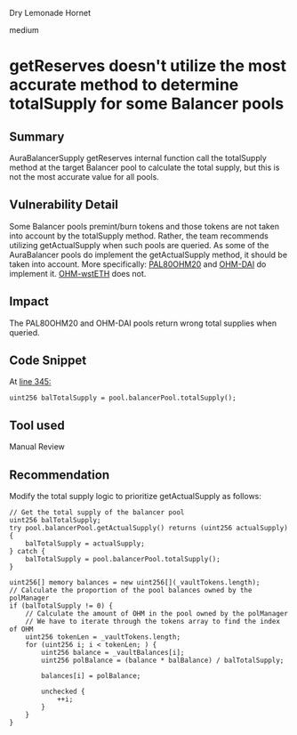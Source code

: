 Dry Lemonade Hornet

medium

# getReserves doesn't utilize the most accurate method to determine totalSupply for some Balancer pools

## Summary
AuraBalancerSupply getReserves internal function call the totalSupply method at the target Balancer pool to calculate the total supply, but this is not the most accurate value for all pools.

## Vulnerability Detail
Some Balancer pools premint/burn tokens and those tokens are not taken into account by the totalSupply method. Rather, the team recommends utilizing getActualSupply when such pools are queried. 
As some of the AuraBalancer pools do implement the getActualSupply method, it should be taken into account.
More specifically: 
[PAL80OHM20](https://app.aura.finance/#/42161/pool/11) and [OHM-DAI](https://app.aura.finance/#/1/pool/56) do implement it.
[OHM-wstETH](https://app.aura.finance/#/1/pool/73) does not.

## Impact
The PAL80OHM20 and OHM-DAI pools return wrong total supplies when queried.

## Code Snippet
At [line 345:](https://github.com/sherlock-audit/2023-11-olympus/blob/main/bophades/src/modules/SPPLY/submodules/AuraBalancerSupply.sol#L345)
```solidity
uint256 balTotalSupply = pool.balancerPool.totalSupply();
```

## Tool used

Manual Review

## Recommendation
Modify the total supply logic to prioritize getActualSupply as follows:
```solidity
// Get the total supply of the balancer pool
uint256 balTotalSupply;
try pool.balancerPool.getActualSupply() returns (uint256 actualSupply) {
    balTotalSupply = actualSupply;
} catch {
    balTotalSupply = pool.balancerPool.totalSupply();
}

uint256[] memory balances = new uint256[](_vaultTokens.length);
// Calculate the proportion of the pool balances owned by the polManager
if (balTotalSupply != 0) {
    // Calculate the amount of OHM in the pool owned by the polManager
    // We have to iterate through the tokens array to find the index of OHM
    uint256 tokenLen = _vaultTokens.length;
    for (uint256 i; i < tokenLen; ) {
        uint256 balance = _vaultBalances[i];
        uint256 polBalance = (balance * balBalance) / balTotalSupply;

        balances[i] = polBalance;

        unchecked {
            ++i;
        }
    }
}

```

